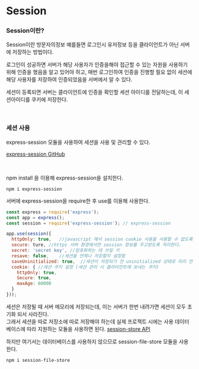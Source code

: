 # Session

### Session이란?

Session이란 방문자의정보 예를들면 로그인시 유저정보 등을 클라이언트가 아닌 서버에 저장하는 방법이다.<br>

로그인이 성공하면 서버가 해당 사용자가 인증을해야 접근할 수 있는 자원을 사용하기 위해 인증을 했음을 알고 있어야 하고,
매번 로그인하여 인증을 진행할 필요 없이 세션에 해당 사용자를 저장하여 인증되었음을 서버에서 알 수 있다.<br>

세션이 등록되면 서버는 클라이언트에 인증을 확인할 세션 아이디를 전달하는데, 이 세션아이디를 쿠키에 저장한다.

<br>

### 세션 사용
express-session 모듈을 사용하여 세션을 사용 및 관리할 수 있다.

[express-session GitHub](https://github.com/expressjs/session#reqsession)

<br>

npm install 을 이용해 express-session을 설치한다.

```
npm i express-session
```

서버에 express-session을 require한 후 use를 이용해 사용한다.

```javascript
const express = require('express');
const app = express();
const session = require('express-session');	// express-session

app.use(session({
  httpOnly: true,	//javascript 에서 session cookie 사용을 사용할 수 없도록 한다.
  secure: ture,	//https 서버 환경에서만 session 정보를 주고받도록 처리한다.
  secret: 'secret key',	//암호화하는 데 쓰일 키
  resave: false,	//세션을 언제나 저장할지 설정함
  saveUninitialized: true,	//세션이 저장되기 전 uninitialized 상태로 미리 만들어 저장
  cookie: {	//세션 쿠키 설정 (세션 관리 시 클라이언트에 보내는 쿠키)
    httpOnly: true,
    Secure: true,
    maxAge: 60000 
  }
}));
```


세션은 저장될 때 서버 메모리에 저장되는데, 이는 서버가 한번 내려가면 세션이 모두 초기화 되서 사라진다.<br>
그래서 세션을 따로 저장소에 따로 저장해야 하는데 실제 프로젝트 시에는 사용 데이터베이스에 따라 지원하는 모듈을 사용하면 된다. [session-store API](https://www.npmjs.com/package/express-session#compatible-session-stores) <br>

하지만 여기서는 데이터베이스를 사용하지 않으므로 session-file-store 모듈을 사용한다.
```
npm i session-file-store
```





